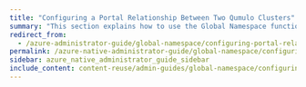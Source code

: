 ```yaml
---
title: "Configuring a Portal Relationship Between Two Qumulo Clusters"
summary: "This section explains how to use the Global Namespace functionality in Qumulo Core by creating a <a href='how-portal-creation-enables-global-namespace.html#spoke-portal'><em>spoke portal</em></a> on one cluster, proposing a <a href='how-portal-creation-enables-global-namespace.html#portal-relationship'><em>portal relationship</em></a> to another cluster (which creates the <a href='how-portal-creation-enables-global-namespace.html#hub-portal'><em>hub portal)</em></a>, and authorizing the relationship by using the <code>qq</code> CLI."
redirect_from:
  - /azure-administrator-guide/global-namespace/configuring-portal-relationship.html
permalink: /azure-native-administrator-guide/global-namespace/configuring-portal-relationship.html
sidebar: azure_native_administrator_guide_sidebar
include_content: content-reuse/admin-guides/global-namespace/configuring-portal-relationship.md
---
```

